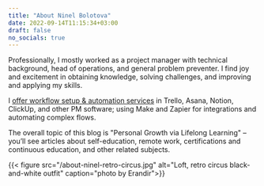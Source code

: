 ```yaml
---
title: "About Ninel Bolotova"
date: 2022-09-14T11:15:34+03:00
draft: false
no_socials: true
---
```


Professionally, I mostly worked as a project manager with technical background, head of operations, and general problem preventer. I find joy and excitement in obtaining knowledge, solving challenges, and improving and applying my skills.

I [offer workflow setup & automation services](/workflow-setup-automation-expert-specialist-hire/) in Trello, Asana, Notion, ClickUp, and other PM software; using Make and Zapier for integrations and automating complex flows.

The overall topic of this blog is "Personal Growth via Lifelong Learning" – you’ll see articles about self-education, remote work, certifications and continuous education, and other related subjects.

{{< figure src="/about-ninel-retro-circus.jpg" alt="Loft, retro circus black-and-white outfit" caption="photo by Erandir">}}
